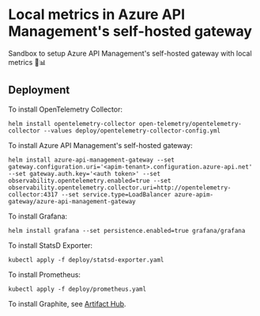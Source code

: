 # Local metrics in Azure API Management's self-hosted gateway

Sandbox to setup Azure API Management's self-hosted gateway with local metrics 🤹📊

## Deployment

To install OpenTelemetry Collector:
```shell
helm install opentelemetry-collector open-telemetry/opentelemetry-collector --values deploy/opentelemetry-collector-config.yml
```

To install Azure API Management's self-hosted gateway:
```shell
helm install azure-api-management-gateway --set gateway.configuration.uri='<apim-tenant>.configuration.azure-api.net' --set gateway.auth.key='<auth token>' --set observability.opentelemetry.enabled=true --set observability.opentelemetry.collector.uri=http://opentelemetry-collector:4317 --set service.type=LoadBalancer azure-apim-gateway/azure-api-management-gateway
```

To install Grafana:
```shell
helm install grafana --set persistence.enabled=true grafana/grafana
```

To install StatsD Exporter:
```shell
kubectl apply -f deploy/statsd-exporter.yaml
```

To install Prometheus:
```shell
kubectl apply -f deploy/prometheus.yaml
```

To install Graphite, see [Artifact Hub](https://artifacthub.io/packages/helm/kiwigrid/graphite?modal=install).
